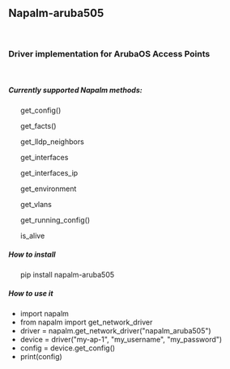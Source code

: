 <!DOCTYPE html>

<h2>Napalm-aruba505 </h2> <br>

<h3>Driver implementation for ArubaOS Access Points</h3> <br>

<h5>Currently supported Napalm methods:</h5>


<div>
    <ul> get_config() </ul>
    <ul> get_facts() </ul>
    <ul> get_lldp_neighbors </ul>
    <ul> get_interfaces </ul>
    <ul> get_interfaces_ip </ul>
    <ul> get_environment </ul>
    <ul> get_vlans </ul>
    <ul> get_running_config() </ul>
    <ul> is_alive </ul>
</div>


<h5>How to install</h5>

<ul>pip install napalm-aruba505</ul>


<h5>How to use it</h5>
<ul>
    <li>import napalm</li>
    <li>from napalm import get_network_driver</li>
    <li>driver = napalm.get_network_driver("napalm_aruba505")</li>
    <li>device = driver("my-ap-1", "my_username", "my_password")</li>
    <li>config = device.get_config()</li>
    <li>print(config)</li>
</ul> <br>
